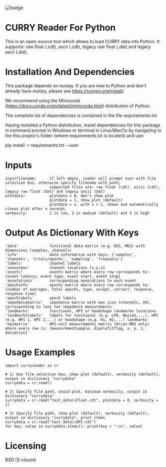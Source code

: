 ![badge](https://github.com/neuroscan/curry-python-reader/actions/workflows/curryreader.yml/badge.svg?event=push)

# CURRY Reader For Python
This is an open-source tool which allows to load CURRY data into Python. It supports: raw float (.cdt), ascii (.cdt), legacy raw float (.dat) and legacy ascii (.dat).

# Installation And Dependencies	
This package depends on numpy. If you are new to Python and don't already have numpy, please see https://numpy.org/install/

We recommend using the Miniconda (https://docs.conda.io/en/latest/miniconda.html) distribution of Python.

The complete list of dependencies is contained in the file requirements.txt
	
Having installed a Python distribution, install dependencies for this package in command prompt in Windows or terminal in Linux/MacOs
by navigating to the this project's folder (where requirements.txt is located) and use:

pip install -r requirements.txt --user  
    
# Inputs
    inputfilename:	    if left empty, reader will prompt user with file selection box, otherwise specify filename with path;
                        supported files are: raw float (cdt), ascii (cdt), legacy raw float (dat) and legacy ascii (dat)
    plotdata:           plotdata = 0, don't show plot
                        plotdata = 1, show plot (default)  
                        plotdata = x, with x > 1, shows and automatically closes plot after x seconds
    verbosity:          1 is low, 2 is medium (default) and 3 is high

# Output As Dictionary With Keys
    'data'              functional data matrix (e.g. EEG, MEG) with dimensions (samples, channels)
    'info'              data information with keys: {'samples', 'channels', 'trials/epochs', 'sampling', 'frequency'}
    'labels'            channel labels
    'sensorpos'         channel locations [x,y,z]
    'events'            events matrix where every row corresponds to: [event latency, event type, event start, event stop]
    'annotations'       corresponding annotations to each event
    'epochinfo'         epochs matrix where every row corresponds to: [number of averages, total epochs, type, accept, correct, response, response time]
    'epochlabels'       epoch labels
    'impedancematrix'   impedance matrix with max size (channels, 10), corresponding to last ten impedance measurements
    'landmarks'         functional, HPI or headshape landmarks locations
    'landmarkslabels'   labels for functional (e.g. LPA, Nasion,...), HPI (e.g. HPI 1, HPI 2,...) or headshape (e.g. H1, H2,...) landmarks 
    'hpimatrix'         HPI-coil measurements matrix (Orion-MEG only) where every row is: [measurementsample, dipolefitflag, x, y, z, deviation] 
   
# Usage Examples
	import curryreader as cr

	# 1) Use file selection box, show plot (default), verbosity (default), output in dictionary "currydata"
	currydata = cr.read()

	# 2) Specify file path, avoid plot, minimum verbosity, output in dictionary "currydata"
	currydata = cr.read("test_data\\Float.cdt", plotdata = 0, verbosity = 1)

	# 3) Specify file path, show plot (default), verbosity (default), output in dictionary "currydata", print items
	currydata = cr.read("test_data\\HPI.cdt")
	for key, value in currydata.items(): print(key + ":\n", value)

# Licensing
BSD (3-clause)
